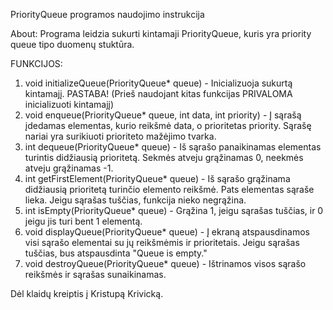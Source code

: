 PriorityQueue programos naudojimo instrukcija

About: Programa leidzia sukurti kintamaji PriorityQueue, kuris yra priority queue tipo duomenų stuktūra.

FUNKCIJOS:

1) void initializeQueue(PriorityQueue* queue) - Inicializuoja sukurtą kintamajį. PASTABA! (Prieš naudojant kitas funkcijas PRIVALOMA inicializuoti kintamajį)
2) void enqueue(PriorityQueue* queue, int data, int priority) - Į sąrašą įdedamas elementas, kurio reikšmė data, o prioritetas priority. Sąrašę nariai yra surikiuoti prioriteto mažėjimo tvarka.
3) int dequeue(PriorityQueue* queue) - Iš sąrašo panaikinamas elementas turintis didžiausią prioritetą. Sekmės atveju grąžinamas 0, neekmės atveju grąžinamas -1.
4) int getFirstElement(PriorityQueue* queue) - Iš sąrašo grąžinama didžiausią prioritetą turinčio elemento reikšmė. Pats elementas sąraše lieka. Jeigu sąrašas tuščias, funkcija nieko negrąžina.
5) int isEmpty(PriorityQueue* queue) - Grąžina 1, jeigu sąrašas tuščias, ir 0 jeigu jis turi bent 1 elementą.
6) void displayQueue(PriorityQueue* queue) - Į ekraną atspausdinamos visi sąrašo elementai su jų reikšmėmis ir prioritetais. Jeigu sąrašas tuščias, bus atspausdinta "Queue is empty."
7) void destroyQueue(PriorityQueue* queue) - Ištrinamos visos sąrašo reikšmės ir sąrašas sunaikinamas.


Dėl klaidų kreiptis į Kristupą Krivicką.
